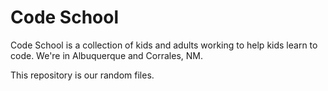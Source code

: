# Code School

Code School is a collection of kids and adults working to help kids learn to code. We're in Albuquerque and Corrales, NM.

This repository is our random files.
